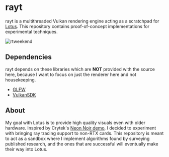 # rayt

rayt is a multithreaded Vulkan rendering engine acting as a scratchpad for [Lotus](https://github.com/mayant15/lotus/).
This repository contains proof-of-concept implementations for experimental techniques.

![rtweekend](https://i.imgur.com/eIuheMU.png)

## Dependencies

rayt depends on these libraries which are **NOT** provided with the source here, because I want to focus on just the renderer here and not housekeeping. 

- [GLFW](https://github.com/glfw/glfw)
- [VulkanSDK](https://vulkan.lunarg.com/sdk/home)

## About

My goal with Lotus is to provide high quality visuals even with older hardware. Inspired by Crytek's [Neon Noir demo](https://www.cryengine.com/news/view/crytek-releases-neon-noir-a-real-time-ray-tracing-demonstration-for-cryengine), 
I decided to experiment with bringing ray tracing support to non-RTX cards. This repository is meant to act as a sandbox where I implement algorithms found by surveying published research, and 
the ones that are successful will eventually make their way into Lotus.
